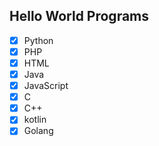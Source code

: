 ## Hello World Programs

- [x] Python
- [x] PHP
- [x] HTML
- [x] Java
- [x] JavaScript
- [x] C
- [x] C++
- [x] kotlin
- [x] Golang